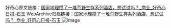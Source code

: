 好奇心原文链接：[国家地理攒了一堆荒野生存系列酒店，想试试吗？_商业_好奇心日报-石玉 ](https://www.qdaily.com/articles/5269.html)
WebArchive归档链接：[国家地理攒了一堆荒野生存系列酒店，想试试吗？_商业_好奇心日报-石玉 ](http://web.archive.org/web/20190623164354/https://www.qdaily.com/articles/5269.html)
![image](http://ww3.sinaimg.cn/large/007d5XDply1g3wgpudnnyj30u03dv7wh)